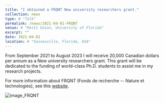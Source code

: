 ```yaml
---
title: "I obtained a FRQNT New university researchers grant."
collection: news
type: # "Talk"
permalink: /news/2021-04-01-FRQNT
venue: # "Reitz Union, University of Florida"
excerpt: ""
date: 2021-04-01
location: # "Gainesville, Florida, USA"
---
```


From September 2021 to August 2023 I will receive 20,000 Canadian dollars per annum as a New university researchers grant. This grant will be dedicated to the funding of world-class Ph.D. students to assist me in my research projects.

For more information about FRQNT (Fonds de recherche -- Nature et technologies), see this [website](https://frq.gouv.qc.ca/).

![image_FRQNT](https://philippegagnonphd.github.io/website/images/FRQNT-Masculin.png)

